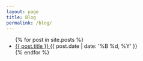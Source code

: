 ```yaml
---
layout: page
title: Blog
permalink: /blog/
---
```


<div class="post-list">
    <ul>
        {% for post in site.posts %}
            <li>
                <a href="{{ post.url }}">
                    {{ post.title }}
                </a>
                <time>{{ post.date | date: '%B %d, %Y' }}</time>
            </li>
        {% endfor %}
    </ul>
</div> <!-- .post-list -->
